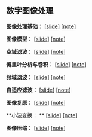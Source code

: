 ## 数字图像处理

**图像处理基础：** \[[slide](./slide/图像处理基础.pdf)\] \[[note](./note/2020-03-05-数字图像处理基础)\]

**图像模型：** \[[slide](./slide/图像模型.pdf)\] \[[note](./note/2020-02-29-图像模型)\]

**空域滤波：**  \[[slide](./slide/空域滤波.pdf)\] \[[note](./note/2020-03-19-空域滤波)\]

**傅里叶分析与卷积：** \[[slide](./slide/傅里叶分析与卷积.pdf)\] \[[note](./note/2020-03-12-傅里叶分析与卷积)\]

**频域滤波：**  \[[slide](./slide/频域滤波.pdf)\] \[[note](./note/2020-03-26-频域滤波)\]

**自适应滤波：** \[[slide](./slide/自适应滤波.pdf)\] \[[note](./note/2020-04-02-自适应滤波)\]

**图像复原：**  \[[slide](./slide/图像复原.pdf)\] \[[note](./note/2020-04-09-图像复原)\]

**小波变换： ** \[[slide](./slide/小波变换.pdf)\] \[[note](./note/2020-05-05-小波变换)\]

**图像压缩：** \[[slide](./slide/图像压缩.pdf)\] \[[note](./note/2020-05-05-小波变换)\]

